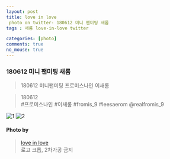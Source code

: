 ```yaml
---
layout: post
title: love in love
 photo on twitter- 180612 미니 팬미팅 새롬
tags : 새롬 love-in-love twitter

categories: [photo]
comments: true
no_mouse: true
---
```



###  180612 미니 팬미팅 새롬

> 180612 미니팬미팅 프로미스나인 이새롬

> 180612  
#프로미스나인 #이새롬 #fromis_9 #leesaerom @realfromis_9

![1](https://pbs.twimg.com/media/Dff6ylIV4AAHzdA.jpg)
![2](https://pbs.twimg.com/media/Dff6zhhUYAABU2L.jpg)

#### Photo by
> [love in love](https://twitter.com/leesaerom0107)  
로고 크롭, 2차가공 금지
